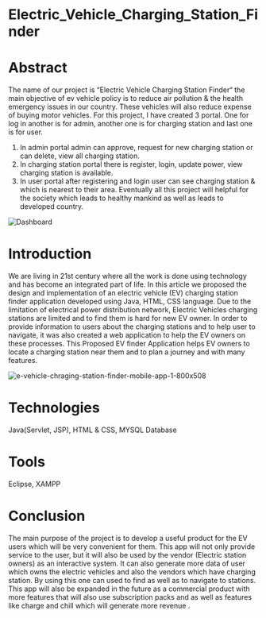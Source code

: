 # Electric_Vehicle_Charging_Station_Finder
# Abstract

The name of our project is “Electric Vehicle Charging Station Finder“ the main objective of ev vehicle policy is to reduce air pollution & the health emergency issues in our country. These vehicles will also reduce expense of buying motor vehicles. For this project, I have created 3 portal. One for log in another is for admin, another one is for charging station and last one is for user. 
1. In admin portal  admin can approve, request for new charging station or can delete, view all charging station.
2. In charging station portal there is register, login, update power, view charging station is available. 
3. In user portal  after registering and login user can see charging station & which is nearest to their area. 
Eventually all this project will helpful for the society which leads to healthy mankind as well as leads to developed country.

![Dashboard](https://user-images.githubusercontent.com/107606154/204361157-d73b9858-0366-4e65-ac1a-90c6ee0e56c6.png)

# Introduction
We are living in 21st century where all the work is done using technology and has become an integrated part of life. In this article we proposed the design and implementation of an electric vehicle (EV) charging station finder application developed using Java, HTML, CSS language. Due to the limitation of electrical power distribution network, Electric Vehicles charging stations are limited and to find them is hard for new EV owner. In order to provide information to users about the charging stations and to help user to navigate, it was also created a web application to help the EV owners on these processes. This Proposed EV finder Application helps EV owners to locate a charging station near them and to plan a journey and with many features.

![e-vehicle-chraging-station-finder-mobile-app-1-800x508](https://user-images.githubusercontent.com/107606154/204362892-c6ecd56b-67e3-4ea7-976e-e4d442b9f8c3.png)



# Technologies

Java(Servlet,  JSP),
HTML & CSS,
MYSQL Database

# Tools

Eclipse,
XAMPP

# Conclusion


The main purpose of the project is to develop a useful product for the EV users which will be very convenient for them. This app will not only provide service to the user, but it will also be used by the vendor (Electric station owners) as an interactive system. It can also generate more data of user which owns the electric vehicles and also the vendors which have charging station. By using this one can used to find as well as to navigate to stations. This app will also be expanded in the future as a commercial product with more features that will also use subscription packs and as well as features like charge and chill which will generate more revenue .
